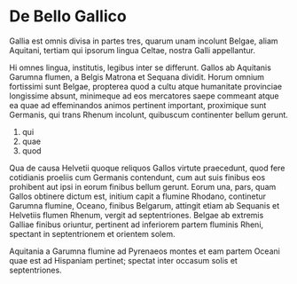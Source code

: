 De Bello Gallico
================

Gallia est omnis divisa in partes tres, quarum unam incolunt Belgae, aliam Aquitani, 
tertiam qui ipsorum lingua Celtae, nostra Galli appellantur. 

Hi omnes lingua, institutis, legibus inter se differunt. Gallos ab Aquitanis Garumna flumen, 
a Belgis Matrona et Sequana dividit. Horum omnium fortissimi sunt Belgae, propterea quod a 
cultu atque humanitate provinciae longissime absunt, minimeque ad eos mercatores 
saepe commeant atque ea quae ad effeminandos animos pertinent important, proximique sunt Germanis, 
qui trans Rhenum incolunt, quibuscum continenter bellum gerunt. 

1. qui
1. quae
1. quod

Qua de causa Helvetii quoque reliquos Gallos virtute praecedunt, quod fere cotidianis proeliis cum 
Germanis contendunt, cum aut suis finibus eos prohibent aut ipsi in eorum finibus bellum gerunt. 
Eorum una, pars, quam Gallos obtinere dictum est, initium capit a flumine Rhodano, 
continetur Garumna flumine, Oceano, finibus Belgarum, attingit etiam ab Sequanis et 
Helvetiis flumen Rhenum, vergit ad septentriones. Belgae ab extremis Galliae finibus oriuntur, 
pertinent ad inferiorem partem fluminis Rheni, spectant in septentrionem et orientem solem. 

Aquitania a Garumna flumine ad Pyrenaeos montes et eam partem Oceani quae est ad Hispaniam pertinet; 
spectat inter occasum solis et septentriones. 
